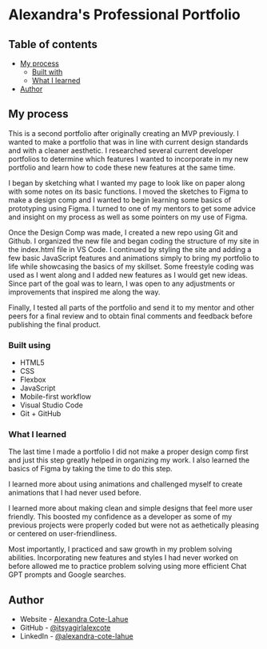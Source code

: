 # Alexandra's Professional Portfolio

## Table of contents

- [My process](#my-process)
  - [Built with](#built-with)
  - [What I learned](#what-i-learned)
- [Author](#author)

## My process

This is a second portfolio after originally creating an MVP previously. I wanted to make a portfolio that was in line with current design standards and with a cleaner aesthetic. I researched several current developer portfolios to determine which features I wanted to incorporate in my new portfolio and learn how to code these new features at the same time. 

I began by sketching what I wanted my page to look like on paper along with some notes on its basic functions. I moved the sketches to Figma to make a design comp and I wanted to begin learning some basics of prototyping using Figma. I turned to one of my mentors to get some advice and insight on my process as well as some pointers on my use of Figma.

Once the Design Comp was made, I created a new repo using Git and Github. I organized the new file and began coding the structure of my site in the index.html file in VS Code. I continued by styling the site and adding a few basic JavaScript features and animations simply to bring my portfolio to life while showcasing the basics of my skillset. Some freestyle coding was used as I went along and I added new features as I would get new ideas. Since part of the goal was to learn, I was open to any adjustments or improvements that inspired me along the way.

Finally, I tested all parts of the portfolio and send it to my mentor and other peers for a final review and to obtain final comments and feedback before publishing the final product. 

### Built using

- HTML5
- CSS 
- Flexbox
- JavaScript
- Mobile-first workflow
- Visual Studio Code
- Git + GitHub

### What I learned

The last time I made a portfolio I did not make a proper design comp first and just this step greatly helped in organizing my work. I also learned the basics of Figma by taking the time to do this step. 

I learned more about using animations and challenged myself to create animations that I had never used before. 

I learned more about making clean and simple designs that feel more user friendly. This boosted my confidence as a developer as some of my previous projects were properly coded but were not as aethetically pleasing or centered on user-friendliness.

Most importantly, I practiced and saw growth in my problem solving abilities. Incorporating new features and styles I had never worked on before allowed me to practice problem solving using more efficient Chat GPT prompts and Google searches.

## Author

- Website - [Alexandra Cote-Lahue](...)
- GitHub - [@itsyagirlalexcote](https://github.com/itsyagirlalexcote)
- LinkedIn - [@alexandra-cote-lahue](https://www.linkedin.com/in/alexandra-cote-lahue/)

